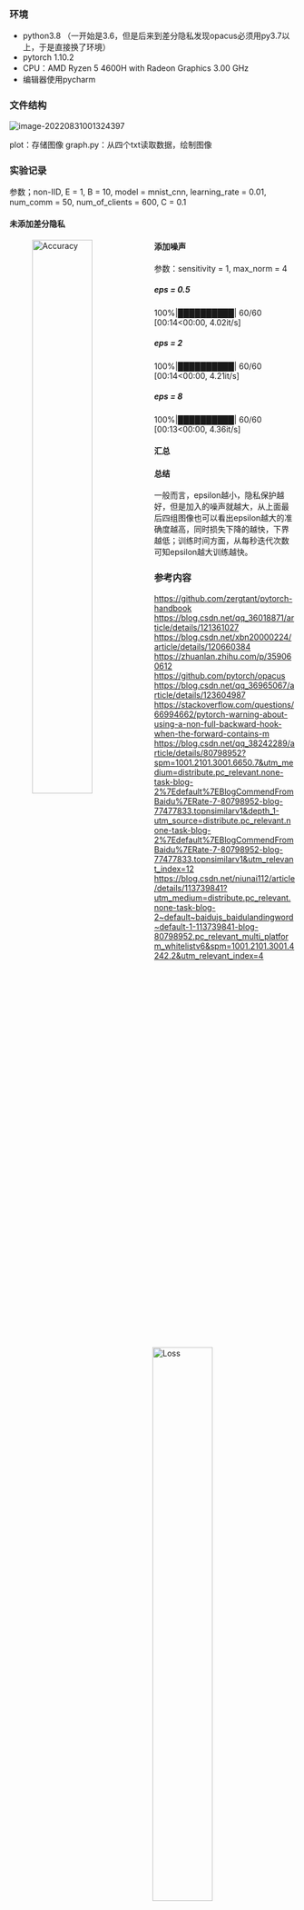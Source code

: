 ### 环境

- python3.8 （一开始是3.6，但是后来到差分隐私发现opacus必须用py3.7以上，于是直接换了环境）
- pytorch 1.10.2
- CPU：AMD Ryzen 5 4600H with Radeon Graphics            3.00 GHz
- 编辑器使用pycharm

### 文件结构

![image-20220831001324397](ReadMe/image-20220831001324397.png)

plot：存储图像
graph.py：从四个txt读取数据，绘制图像

### 实验记录

参数；non-IID, E = 1, B = 10, model = mnist_cnn, learning_rate = 0.01, num_comm = 50, num_of_clients = 600, C = 0.1

#### 未添加差分隐私

<figure class="half">
	<div>
    	<img src="./plot/acc0.png", title="Accuracy", width = "50%", align = left>
    </div>
	<div>
    	<img src="./plot/loss0.png", title="Loss", width = "50%", align = right>
	</div>
</figure>

#### 添加噪声

参数：sensitivity = 1, max_norm = 4

##### eps = 0.5

100%|██████████| 60/60 [00:14<00:00,  4.02it/s]

<figure class="half">
	<div>
    	<img src="./plot/acc(eps=0.5).png", title="Accuracy", width = "50%", align = left>
    </div>
	<div>
    	<img src="./plot/loss(eps=0.5).png", title="Loss", width = "50%", align = right>
	</div>
</figure>

##### eps = 2

100%|██████████| 60/60 [00:14<00:00,  4.21it/s]

<figure class="half">
	<div>
    	<img src="./plot/acc(eps=2).png", title="Accuracy", width = "50%", align = left>
    </div>
	<div>
    	<img src="./plot/loss(eps=2).png", title="Loss", width = "50%", align = right>
	</div>
</figure>

##### eps = 8

100%|██████████| 60/60 [00:13<00:00,  4.36it/s]

<figure class="half">
	<div>
    	<img src="./plot/acc(eps=8).png", title="Accuracy", width = "50%", align = left>
    </div>
	<div>
    	<img src="./plot/loss(eps=8).png", title="Loss", width = "50%", align = right>
	</div>
</figure>

#### 汇总

<figure class="half">
	<div>
    	<img src="./plot/trainAccuracy.png", title="train", width = "50%", align = left>
    </div>
	<div>
    	<img src="./plot/testAccuracy.png", title="test", width = "50%", align = right>
	</div>
</figure>

<figure class="half">
    <div>
        <img src="./plot/trainLoss.png", title="train",  width = "50%", align = left>
    </div>
    <div>
    	<img src="./plot/testLoss.png", title="test", width = "50%", align = right>
    </div>
</figure>


#### 总结

一般而言，epsilon越小，隐私保护越好，但是加入的噪声就越大，从上面最后四组图像也可以看出epsilon越大的准确度越高，同时损失下降的越快，下界越低；训练时间方面，从每秒迭代次数可知epsilon越大训练越快。


### 参考内容

https://github.com/zergtant/pytorch-handbook
https://blog.csdn.net/qq_36018871/article/details/121361027
https://blog.csdn.net/xbn20000224/article/details/120660384
https://zhuanlan.zhihu.com/p/359060612
https://github.com/pytorch/opacus
https://blog.csdn.net/qq_36965067/article/details/123604987
https://stackoverflow.com/questions/66994662/pytorch-warning-about-using-a-non-full-backward-hook-when-the-forward-contains-m
https://blog.csdn.net/qq_38242289/article/details/80798952?spm=1001.2101.3001.6650.7&utm_medium=distribute.pc_relevant.none-task-blog-2%7Edefault%7EBlogCommendFromBaidu%7ERate-7-80798952-blog-77477833.topnsimilarv1&depth_1-utm_source=distribute.pc_relevant.none-task-blog-2%7Edefault%7EBlogCommendFromBaidu%7ERate-7-80798952-blog-77477833.topnsimilarv1&utm_relevant_index=12
https://blog.csdn.net/niunai112/article/details/113739841?utm_medium=distribute.pc_relevant.none-task-blog-2~default~baidujs_baidulandingword~default-1-113739841-blog-80798952.pc_relevant_multi_platform_whitelistv6&spm=1001.2101.3001.4242.2&utm_relevant_index=4





